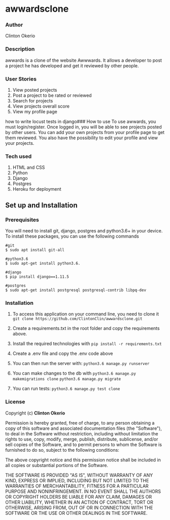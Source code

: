# awwardsclone
 
###  Author
Clinton Okerio

### Description
awwards is a clone of the website Awwwards. It allows a developer to post a project he has developed and get it reviewed by other people.

### User Stories
1. View posted projects
2. Post a project to be rated or reviewed
3. Search for projects
4. View projects overall score
5. View my profile page

how to write locust tests in django### How to use
To use awwards, you must login/register. Once logged in, you will be able to see projects posted by other users.
You can add your own projects from your profile page to get them reviewed.
You also have the possibility to edit your profile and view your projects.


### Tech used
1. HTML and CSS
2. Python
3. Django
1. Postgres
1. Heroku for deployment

## Set up and Installation
### Prerequisites
You will need to install git, django, postgres and python3.6+  in your device.
To install these packages, you can use the following commands
```
#git
$ sudo apt install git-all

#python3.6
$ sudo apt-get install python3.6.

#django
$ pip install django==1.11.5

#postgres
$ sudo apt-get install postgresql postgresql-contrib libpq-dev
```

### Installation
1. To access this application on your command line, you need to clone it
`git clone https://github.com/ClintonClin/awwardsclone.git`

2. Create a requirements.txt in the root folder and copy the requirements above.

3. Install the required technologies with
`pip install -r requirements.txt`

4. Create a .env file and copy the .env code above

5. You can then run the server with:
`python3.6 manage.py runserver`

6. You can make changes to the db with
`python3.6 manage.py makemigrations clone`
`python3.6 manage.py migrate`

7. You can run tests:
`python3.6 manage.py test clone`

### License
Copyright (c) **Clinton Okerio**

Permission is hereby granted, free of charge, to any person obtaining a copy of this software and associated documentation files (the "Software"), to deal in the Software without restriction, including without limitation the rights to use, copy, modify, merge, publish, distribute, sublicense, and/or sell copies of the Software, and to permit persons to whom the Software is furnished to do so, subject to the following conditions:

The above copyright notice and this permission notice shall be included in all copies or substantial portions of the Software.

THE SOFTWARE IS PROVIDED "AS IS", WITHOUT WARRANTY OF ANY KIND, EXPRESS OR IMPLIED, INCLUDING BUT NOT LIMITED TO THE WARRANTIES OF MERCHANTABILITY, FITNESS FOR A PARTICULAR PURPOSE AND NONINFRINGEMENT. IN NO EVENT SHALL THE AUTHORS OR COPYRIGHT HOLDERS BE LIABLE FOR ANY CLAIM, DAMAGES OR OTHER LIABILITY, WHETHER IN AN ACTION OF CONTRACT, TORT OR OTHERWISE, ARISING FROM, OUT OF OR IN CONNECTION WITH THE SOFTWARE OR THE USE OR OTHER DEALINGS IN THE SOFTWARE.
 